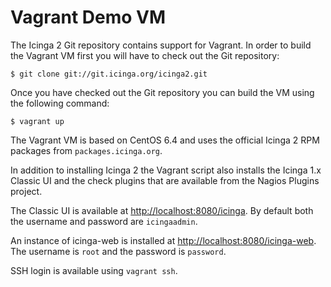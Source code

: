 # <a id="vagrant"></a> Vagrant Demo VM

The Icinga 2 Git repository contains support for Vagrant. In order to build the
Vagrant VM first you will have to check out the Git repository:

    $ git clone git://git.icinga.org/icinga2.git

Once you have checked out the Git repository you can build the VM using the
following command:

    $ vagrant up

The Vagrant VM is based on CentOS 6.4 and uses the official Icinga 2 RPM
packages from `packages.icinga.org`.

In addition to installing Icinga 2 the Vagrant script also installs the Icinga
1.x Classic UI and the check plugins that are available from the Nagios Plugins
project.

The Classic UI is available at [http://localhost:8080/icinga](http://localhost:8080/icinga).
By default both the username and password are `icingaadmin`.

An instance of icinga-web is installed at [http://localhost:8080/icinga-web](http://localhost:8080/icinga-web).
The username is `root` and the password is `password`.

SSH login is available using `vagrant ssh`.
